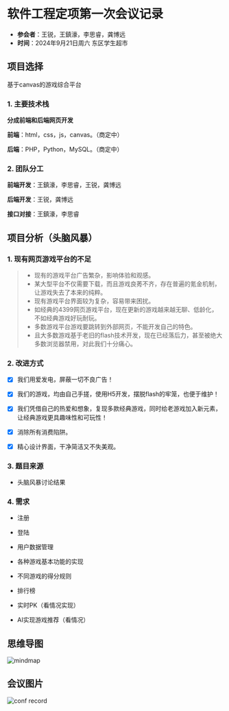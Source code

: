 

# 软件工程定项第一次会议记录

 * **参会者**：王锐，王鎮濠，李思睿，龚博远
 * **时间**：2024年9月21日周六 东区学生超市

## 项目选择
基于canvas的游戏综合平台

### 1. 主要技术栈
**分成前端和后端网页开发**

**前端**：html，css，js，canvas。（商定中）

**后端**：PHP，Python，MySQL。（商定中）


### 2. 团队分工

**前端开发**：王鎮濠，李思睿，王锐，龚博远

**后端开发**：王锐，龚博远

**接口对接**：王鎮濠，李思睿




## 项目分析（头脑风暴）

### 1. 现有网页游戏平台的不足
>* 现有的游戏平台广告繁杂，影响体验和观感。
>* 某大型平台不仅需要下载，而且游戏良莠不齐，存在普遍的氪金机制，让游戏失去了本来的纯粹。
>* 现有游戏平台界面较为复杂，容易带来困扰。
>* 如经典的4399网页游戏平台，现在更新的游戏越来越无聊、低龄化，不如经典游戏好玩耐玩。
>* 多数游戏平台游戏要跳转到外部网页，不能开发自己的特色。
>* 且大多数游戏基于老旧的flash技术开发，现在已经落后力，甚至被绝大多数浏览器禁用，对此我们十分痛心。

### 2. 改进方式

- [x] 我们用爱发电，屏蔽一切不良广告！

- [x] 我们的游戏，均由自己手搓，使用H5开发，摆脱flash的牢笼，也便于维护！

- [x] 我们凭借自己的热爱和想象，复现多款经典游戏，同时给老游戏加入新元素，让经典游戏更具趣味性和可玩性！

- [x] 消除所有消费陷阱。

- [x] 精心设计界面，干净简洁又不失美观。



### 3. 题目来源

* 头脑风暴讨论结果


### 4. 需求

* 注册

* 登陆

* 用户数据管理

* 各种游戏基本功能的实现

* 不同游戏的得分规则

* 排行榜

* 实时PK（看情况实现）

* AI实现游戏推荐（看情况）


## 思维导图

![mindmap](https://images.gitee.com/uploads/images/2020/1027/151130_7206c430_8073702.png "introduction.png")


## 会议图片

![conf record](https://images.gitee.com/uploads/images/2020/1027/151249_0f135b18_8073702.jpeg "First_conference.jpg")